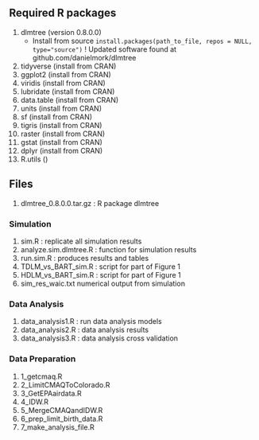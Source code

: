 ## Required R packages 
1. dlmtree (version 0.8.0.0) 
	* Install from source `install.packages(path_to_file, repos = NULL, type="source")`
    ! Updated software found at github.com/danielmork/dlmtree
2. tidyverse (install from CRAN)
3. ggplot2 (install from CRAN)
4. viridis (install from CRAN)
5. lubridate (install from CRAN)
6. data.table (install from CRAN)
7. units (install from CRAN)
8. sf (install from CRAN)
9. tigris (install from CRAN)
10. raster (install from CRAN)
11. gstat (install from CRAN)
12. dplyr (install from CRAN)
13. R.utils ()


## Files

1. dlmtree_0.8.0.0.tar.gz : R package dlmtree

### Simulation
1. sim.R : replicate all simulation results
2. analyze.sim.dlmtree.R : function for simulation results
3. run.sim.R : produces results and tables
4. TDLM_vs_BART_sim.R : script for part of Figure 1
5. HDLM_vs_BART_sim.R : script for part of Figure 1
6. sim_res_waic.txt numerical output from simulation

### Data Analysis
1. data_analysis1.R : run data analysis models
2. data_analysis2.R : data analysis results
3. data_analysis3.R : data analysis cross validation

### Data Preparation
1. 1_getcmaq.R
2. 2_LimitCMAQToColorado.R
3. 3_GetEPAairdata.R
4. 4_IDW.R
5. 5_MergeCMAQandIDW.R
6. 6_prep_limit_birth_data.R
7. 7_make_analysis_file.R